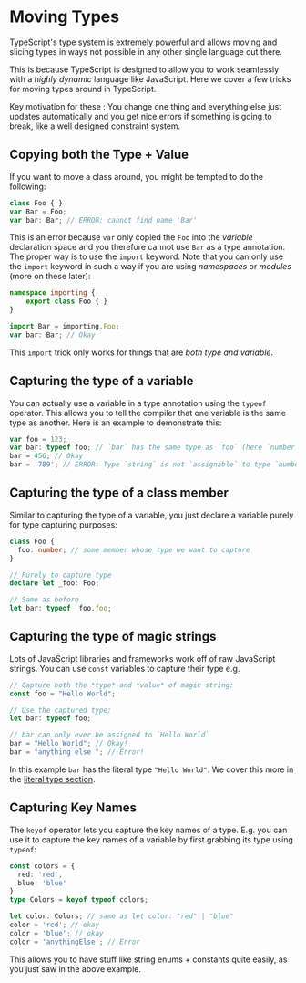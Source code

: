# Moving Types

TypeScript's type system is extremely powerful and allows moving and slicing types in ways not possible in any other single language out there.

This is because TypeScript is designed to allow you to work seamlessly with a *highly dynamic* language like JavaScript. Here we cover a few tricks for moving types around in TypeScript.

Key motivation for these : You change one thing and everything else just updates automatically and you get nice errors if something is going to break, like a well designed constraint system.

## Copying both the Type + Value

If you want to move a class around, you might be tempted to do the following:

```ts
class Foo { }
var Bar = Foo;
var bar: Bar; // ERROR: cannot find name 'Bar'
```

This is an error because `var` only copied the `Foo` into the *variable* declaration space and you therefore cannot use `Bar` as a type annotation. The proper way is to use the `import` keyword. Note that you can only use the `import` keyword in such a way if you are using *namespaces* or *modules* (more on these later):

```ts
namespace importing {
    export class Foo { }
}

import Bar = importing.Foo;
var bar: Bar; // Okay
```

This `import` trick only works for things that are *both type and variable*.

## Capturing the type of a variable

You can actually use a variable in a type annotation using the `typeof` operator. This allows you to tell the compiler that one variable is the same type as another. Here is an example to demonstrate this:

```ts
var foo = 123;
var bar: typeof foo; // `bar` has the same type as `foo` (here `number`)
bar = 456; // Okay
bar = '789'; // ERROR: Type `string` is not `assignable` to type `number`
```

## Capturing the type of a class member

Similar to capturing the type of a variable, you just declare a variable purely for type capturing purposes:

```ts
class Foo {
  foo: number; // some member whose type we want to capture
}

// Purely to capture type
declare let _foo: Foo;

// Same as before
let bar: typeof _foo.foo;
```

## Capturing the type of magic strings

Lots of JavaScript libraries and frameworks work off of raw JavaScript strings. You can use `const` variables to capture their type e.g.

```ts
// Capture both the *type* and *value* of magic string:
const foo = "Hello World";

// Use the captured type:
let bar: typeof foo;

// bar can only ever be assigned to `Hello World`
bar = "Hello World"; // Okay!
bar = "anything else "; // Error!
```

In this example `bar` has the literal type `"Hello World"`. We cover this more in the [literal type section](https://basarat.gitbooks.io/typescript/content/docs/types/literal-types.html "Literal Types").

## Capturing Key Names

The `keyof` operator lets you capture the key names of a type. E.g. you can use it to capture the key names of a variable by first grabbing its type using `typeof`:

```ts
const colors = {
  red: 'red',
  blue: 'blue'
}
type Colors = keyof typeof colors;

let color: Colors; // same as let color: "red" | "blue"
color = 'red'; // okay
color = 'blue'; // okay
color = 'anythingElse'; // Error
```

This allows you to have stuff like string enums + constants quite easily, as you just saw in the above example.
